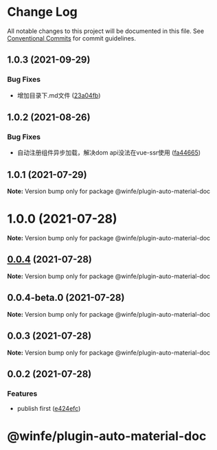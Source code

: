 # Change Log

All notable changes to this project will be documented in this file.
See [Conventional Commits](https://conventionalcommits.org) for commit guidelines.

## 1.0.3 (2021-09-29)


### Bug Fixes

* 增加目录下.md文件 ([23a04fb](https://github.com/cool-fe/winex-cli/commit/23a04fb2616d2a6ab7e559638a78123230588a33))





## 1.0.2 (2021-08-26)


### Bug Fixes

* 自动注册组件异步加载，解决dom api没法在vue-ssr使用 ([fa44665](https://github.com/cool-fe/winex-cli/commit/fa446650b8f03a4d55e33d6f64160a9d04f087d2))





## 1.0.1 (2021-07-29)

**Note:** Version bump only for package @winfe/plugin-auto-material-doc





# 1.0.0 (2021-07-28)

**Note:** Version bump only for package @winfe/plugin-auto-material-doc





## [0.0.4](https://github.com/cool-fe/winex-cli/compare/@winfe/plugin-auto-material-doc@0.0.4-beta.0...@winfe/plugin-auto-material-doc@0.0.4) (2021-07-28)

**Note:** Version bump only for package @winfe/plugin-auto-material-doc





## 0.0.4-beta.0 (2021-07-28)

**Note:** Version bump only for package @winfe/plugin-auto-material-doc





## 0.0.3 (2021-07-28)

**Note:** Version bump only for package @winfe/plugin-auto-material-doc





## 0.0.2 (2021-07-28)


### Features

* publish first ([e424efc](https://github.com/cool-fe/winex-cli/commit/e424efcc463b73df47f0279e06c91c0ca3614ab4))





# @winfe/plugin-auto-material-doc
